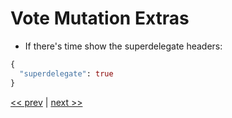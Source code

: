# Vote Mutation Extras

- If there's time show the superdelegate headers:

```graphql
{
  "superdelegate": true
}
```

[<< prev](https://github.com/MoonHighway/sample-instructor-guide/blob/master/instructor-notes/AM1-QueryLanguage/09-vote-mutation.md) | [next >>](https://github.com/MoonHighway/sample-instructor-guide/blob/master/instructor-notes/AM1-QueryLanguage/11-join-maillist-mutation.md)
